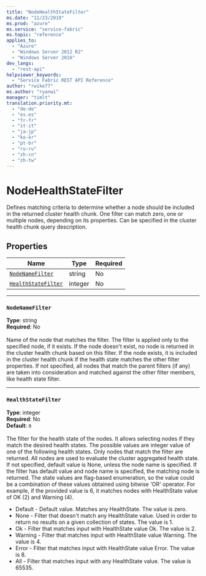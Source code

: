```yaml
---
title: "NodeHealthStateFilter"
ms.date: "11/23/2019"
ms.prod: "azure"
ms.service: "service-fabric"
ms.topic: "reference"
applies_to: 
  - "Azure"
  - "Windows Server 2012 R2"
  - "Windows Server 2016"
dev_langs: 
  - "rest-api"
helpviewer_keywords: 
  - "Service Fabric REST API Reference"
author: "rwike77"
ms.author: "ryanwi"
manager: "timlt"
translation.priority.mt: 
  - "de-de"
  - "es-es"
  - "fr-fr"
  - "it-it"
  - "ja-jp"
  - "ko-kr"
  - "pt-br"
  - "ru-ru"
  - "zh-cn"
  - "zh-tw"
---
```

# NodeHealthStateFilter

Defines matching criteria to determine whether a node should be included in the returned cluster health chunk.
One filter can match zero, one or multiple nodes, depending on its properties.
Can be specified in the cluster health chunk query description.


## Properties
| Name | Type | Required |
| --- | --- | --- |
| [`NodeNameFilter`](#nodenamefilter) | string | No |
| [`HealthStateFilter`](#healthstatefilter) | integer | No |

____
### `NodeNameFilter`
__Type__: string <br/>
__Required__: No<br/>
<br/>
Name of the node that matches the filter. The filter is applied only to the specified node, if it exists.
If the node doesn't exist, no node is returned in the cluster health chunk based on this filter.
If the node exists, it is included in the cluster health chunk if the health state matches the other filter properties.
If not specified, all nodes that match the parent filters (if any) are taken into consideration and matched against the other filter members, like health state filter.


____
### `HealthStateFilter`
__Type__: integer <br/>
__Required__: No<br/>
__Default__: `0` <br/>
<br/>
The filter for the health state of the nodes. It allows selecting nodes if they match the desired health states.
The possible values are integer value of one of the following health states. Only nodes that match the filter are returned. All nodes are used to evaluate the cluster aggregated health state.
If not specified, default value is None, unless the node name is specified. If the filter has default value and node name is specified, the matching node is returned.
The state values are flag-based enumeration, so the value could be a combination of these values obtained using bitwise 'OR' operator.
For example, if the provided value is 6, it matches nodes with HealthState value of OK (2) and Warning (4).

- Default - Default value. Matches any HealthState. The value is zero.
- None - Filter that doesn't match any HealthState value. Used in order to return no results on a given collection of states. The value is 1.
- Ok - Filter that matches input with HealthState value Ok. The value is 2.
- Warning - Filter that matches input with HealthState value Warning. The value is 4.
- Error - Filter that matches input with HealthState value Error. The value is 8.
- All - Filter that matches input with any HealthState value. The value is 65535.

